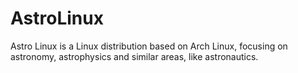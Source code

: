 # AstroLinux
Astro Linux is a Linux distribution based on Arch Linux, focusing on astronomy, astrophysics and similar areas, like astronautics.
